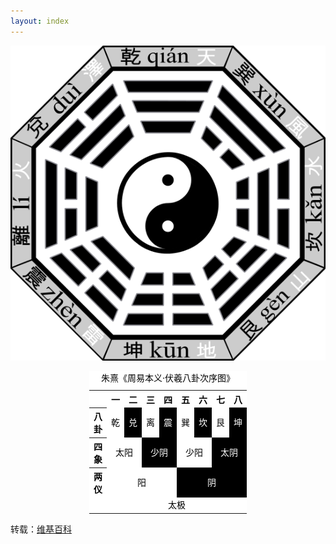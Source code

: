 ```yaml
---
layout: index
---
```


<div style="width:100%;text-align:center;;vertical-align:middle">
<a href="/static/images/Bagua-name-earlier.svg"><img src="/static/images/Bagua-name-earlier.png"/></a>
</div>

<table class="wikitable" style="text-align:center;background-color:#fff;color:#000; width:50%; margin:1em auto">
<caption>朱熹《周易本义·伏羲八卦次序图》</caption>
<tr>
<td></td>
<th>一</th>
<th>二</th>
<th>三</th>
<th>四</th>
<th>五</th>
<th>六</th>

<th>七</th>
<th>八</th>
</tr>
<tr>
<th>八卦</th>
<td>乾</td>
<td style="background-color:#000; color:#fff;">兑</td>
<td>离</td>
<td style="background-color:#000; color:#fff;">震</td>
<td>巽</td>

<td style="background-color:#000; color:#fff;">坎</td>
<td>艮</td>
<td style="background-color:#000; color:#fff;">坤</td>
</tr>
<tr>
<th>四象</th>
<td colspan="2">太阳</td>
<td colspan="2" style="background-color:#000; color:#fff;">少阴</td>
<td colspan="2">少阳</td>
<td colspan="2" style="background-color:#000; color:#fff;">太阴</td>

</tr>
<tr>
<th>两仪</th>
<td colspan="4">阳</td>
<td colspan="4" style="background-color:#000; color:#fff;">阴</td>
</tr>
<tr>
<td></td>
<td colspan="8">太极</td>
</tr>
</table>

转载：[维基百科](http://zh.wikipedia.org/wiki/%E5%85%AB%E5%8D%A6)
